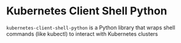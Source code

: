 # Kubernetes Client Shell Python

`kubernetes-client-shell-python` is a Python library that wraps shell commands (like kubectl) to interact with Kubernetes clusters
